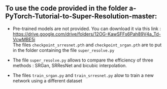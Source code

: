 ## To use the code provided in the folder a-PyTorch-Tutorial-to-Super-Resolution-master:

* Pre-trained models are not provided. You can download it via this link : https://drive.google.com/drive/folders/12OG-KawSFFs6Pah89V4a_Td-VcwMBE5i \
The files `checkpoint_srresnet.pth` and `checkpoint_srgan.pth` are to put in the folder containing the file `super_resolve.py`

* The file `super_resolve.py` allows to compare the efficiency of three methods : SRGan, SRResNet and bicubic interpolation. 
* The files `train_srgan.py` and `train_srresnet.py` alow to train a new network using a different dataset


